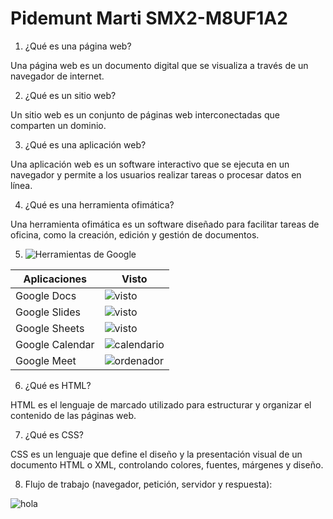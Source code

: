# Pidemunt Marti SMX2-M8UF1A2
1. ¿Qué es una página web?

Una página web es un documento digital que se visualiza a través de un navegador de internet.

2. ¿Qué es un sitio web?

Un sitio web es un conjunto de páginas web interconectadas que comparten un dominio.

3. ¿Qué es una aplicación web?

Una aplicación web es un software interactivo que se ejecuta en un navegador y permite a los usuarios realizar tareas o procesar datos en línea.

4. ¿Qué es una herramienta ofimática?

Una herramienta ofimática es un software diseñado para facilitar tareas de oficina, como la creación, edición y gestión de documentos.

5. ![Herramientas de Google](https://www.google.com/intl/es-419/chrome/browser-tools/)

| Aplicaciones | Visto |
|---------------|------------|
|Google Docs|![visto](https://github.com/MARTIPIDEMUNT/cristiano/blob/main/visto.jpg)|
|Google Slides|![visto](https://github.com/MARTIPIDEMUNT/cristiano/blob/main/visto.jpg)|
|Google Sheets|![visto](https://github.com/MARTIPIDEMUNT/cristiano/blob/main/visto.jpg)|
|Google Calendar|![calendario](https://github.com/MARTIPIDEMUNT/cristiano/blob/main/calendario.png)|
|Google Meet|![ordenador](https://github.com/MARTIPIDEMUNT/cristiano/blob/main/ordenador.jpeg)|

6. ¿Qué es HTML?

HTML es el lenguaje de marcado utilizado para estructurar y organizar el contenido de las páginas web.

<!DOCTYPE html>
<HTML lang="en">
<head>
	<meta charset="UTF-8">
	<meta http-equiv="X-UA-Compatible" content="IE=Edge">
	<meta name="viewport" content="width=device-width, initial-scale=1.0">
</head>
<body>

</body>
</html>

7. ¿Qué es CSS?

CSS es un lenguaje que define el diseño y la presentación visual de un documento HTML o XML, controlando colores, fuentes, márgenes y diseño.

8. Flujo de trabajo (navegador, petición, servidor y respuesta):

![hola](https://github.com/MARTIPIDEMUNT/cristiano/blob/main/hola.png)
